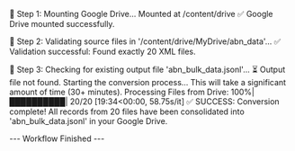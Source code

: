 🔄 Step 1: Mounting Google Drive...
Mounted at /content/drive
✅ Google Drive mounted successfully.

🔄 Step 2: Validating source files in '/content/drive/MyDrive/abn_data'...
✅ Validation successful: Found exactly 20 XML files.

🔄 Step 3: Checking for existing output file 'abn_bulk_data.jsonl'...
⏳ Output file not found. Starting the conversion process...
   This will take a significant amount of time (30+ minutes).
Processing Files from Drive: 100%|██████████| 20/20 [19:34<00:00, 58.75s/it]
✅ SUCCESS: Conversion complete!
   All records from 20 files have been consolidated into 'abn_bulk_data.jsonl' in your Google Drive.

--- Workflow Finished ---
